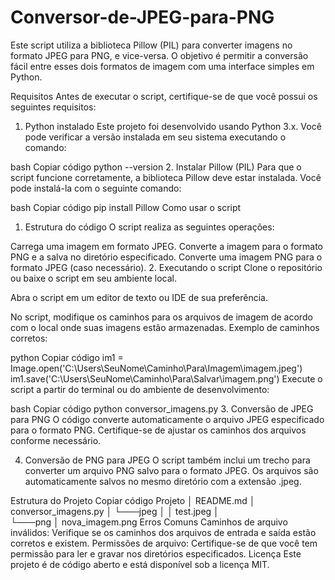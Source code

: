 # Conversor-de-JPEG-para-PNG
Este script utiliza a biblioteca Pillow (PIL) para converter imagens no formato JPEG para PNG, e vice-versa. O objetivo é permitir a conversão fácil entre esses dois formatos de imagem com uma interface simples em Python.

Requisitos
Antes de executar o script, certifique-se de que você possui os seguintes requisitos:

1. Python instalado
Este projeto foi desenvolvido usando Python 3.x. Você pode verificar a versão instalada em seu sistema executando o comando:

bash
Copiar código
python --version
2. Instalar Pillow (PIL)
Para que o script funcione corretamente, a biblioteca Pillow deve estar instalada. Você pode instalá-la com o seguinte comando:

bash
Copiar código
pip install Pillow
Como usar o script
1. Estrutura do código
O script realiza as seguintes operações:

Carrega uma imagem em formato JPEG.
Converte a imagem para o formato PNG e a salva no diretório especificado.
Converte uma imagem PNG para o formato JPEG (caso necessário).
2. Executando o script
Clone o repositório ou baixe o script em seu ambiente local.

Abra o script em um editor de texto ou IDE de sua preferência.

No script, modifique os caminhos para os arquivos de imagem de acordo com o local onde suas imagens estão armazenadas. Exemplo de caminhos corretos:

python
Copiar código
im1 = Image.open('C:\\Users\\SeuNome\\Caminho\\Para\\Imagem\\imagem.jpeg')
im1.save('C:\\Users\\SeuNome\\Caminho\\Para\\Salvar\\imagem.png')
Execute o script a partir do terminal ou do ambiente de desenvolvimento:

bash
Copiar código
python conversor_imagens.py
3. Conversão de JPEG para PNG
O código converte automaticamente o arquivo JPEG especificado para o formato PNG. Certifique-se de ajustar os caminhos dos arquivos conforme necessário.

4. Conversão de PNG para JPEG
O script também inclui um trecho para converter um arquivo PNG salvo para o formato JPEG. Os arquivos são automaticamente salvos no mesmo diretório com a extensão .jpeg.

Estrutura do Projeto
Copiar código
Projeto
│   README.md
│   conversor_imagens.py
│
└───jpeg
│   │   test.jpeg
│   
└───png
    │   nova_imagem.png
Erros Comuns
Caminhos de arquivo inválidos: Verifique se os caminhos dos arquivos de entrada e saída estão corretos e existem.
Permissões de arquivo: Certifique-se de que você tem permissão para ler e gravar nos diretórios especificados.
Licença
Este projeto é de código aberto e está disponível sob a licença MIT.
